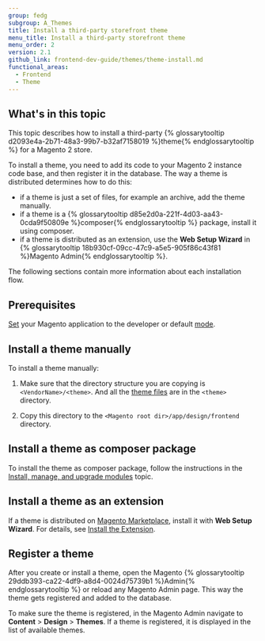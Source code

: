 ```yaml
---
group: fedg
subgroup: A_Themes
title: Install a third-party storefront theme
menu_title: Install a third-party storefront theme
menu_order: 2
version: 2.1
github_link: frontend-dev-guide/themes/theme-install.md
functional_areas:
  - Frontend
  - Theme
---
```


## What's in this topic

This topic describes how to install a third-party {% glossarytooltip d2093e4a-2b71-48a3-99b7-b32af7158019 %}theme{% endglossarytooltip %} for a Magento 2 store.

To install a theme, you need to add its code to your Magento 2 instance code base, and then register it in the database. The way a theme is distributed determines how to do this:

- if a theme is just a set of files, for example an archive, add the theme manually.
- if a theme is a {% glossarytooltip d85e2d0a-221f-4d03-aa43-0cda9f50809e %}composer{% endglossarytooltip %} package, install it using composer.
- if a theme is distributed as an extension, use the **Web Setup Wizard** in {% glossarytooltip 18b930cf-09cc-47c9-a5e5-905f86c43f81 %}Magento Admin{% endglossarytooltip %}.

The following sections contain more information about each installation flow.

## Prerequisites

[Set]({{page.baseurl}}/config-guide/cli/config-cli-subcommands-mode.html) your Magento application to the developer or default [mode]({{page.baseurl}}/config-guide/bootstrap/magento-modes.html).

## Install a theme manually

To install a theme manually:

1. Make sure that the directory structure you are copying is `<VendorName>/<theme>`. And all the [theme files]({{page.baseurl}}/frontend-dev-guide/themes/theme-structure.html) are in the `<theme>` directory.

2. Copy this directory to the `<Magento root dir>/app/design/frontend` directory.

## Install a theme as composer package

To install the theme as composer package, follow the instructions in the [Install, manage, and upgrade modules]({{page.baseurl}}/cloud/howtos/install-components.html) topic.

## Install a theme as an extension

If a theme is distributed on [Magento Marketplace](https://marketplace.magento.com/), install it with **Web Setup Wizard**. For details, see [Install the Extension](http://docs.magento.com/marketplace/user_guide/quick-tour/install-extension.html).

## Register a theme

After you create or install a theme, open the Magento {% glossarytooltip 29ddb393-ca22-4df9-a8d4-0024d75739b1 %}Admin{% endglossarytooltip %} or reload any Magento Admin page. This way the theme gets registered and added to the database.

To make sure the theme is registered, in the Magento Admin navigate to **Content** > **Design** > **Themes**. If a theme is registered, it is displayed in the list of available themes.
